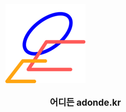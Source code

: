 <img align="center" src="proposal/logo.png" alt="adonde_logo" width="50%"/>
<h1 align="center">어디든 adonde.kr</h1>
